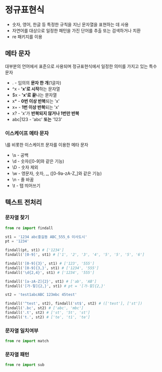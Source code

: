 # 정규표현식
- 숫자, 영어, 한글 등 특정한 규칙을 지닌 문자열을 표현하는 데 사용
- 자연어를 대상으로 일정한 패턴을 가진 단어를 추출 또는 검색하거나 치환
- re 패키지를 이용

## 메타 문자
대부분의 언어에서 표준으로 사용되며 정규표현식에서 일정한 의미를 가지고 있는 특수 문자

- . - 임의의 **문자 한 개**(1글자)
- ^x - **'x'로 시작**하는 문자열
- $x - **'x'로 끝**나는 문자열
- x* - **0번 이상 반복**되는 'x'
- x+ - **1번 이상 반복**되는 'x'
- x? - 'x'가 **반복되지 않거나 1번만 반복**
- abc|123 - 'abc' **또는** '123'


### 이스케이프 메타 문자
\\를 비롯한 이스케이프 문자를 이용한 메타 문자
- \s - 공백
- \d - 숫자([0-9]와 같은 기능)
- \D - 숫자 제외
- \w - 영문자, 숫자, \_, ([0-9a-zA-Z_]와 같은 기능)
- \n - 줄 바꿈
- \t - 탭 띄어쓰기

## 텍스트 전처리
### 문자열 찾기
```python
from re import findall
```
```python
st1 = '1234 abc홍길동 ABC_555_6 이사도시'
pt = '1234'

findall(pt, st1) # ['1234']
findall('[0-9]', st1) # ['1', '2', '3', '4', '5', '5', '5', '6']

findall('[0-9]{3}', st1) # ['123', '555']
findall('[0-9]{3,}', st1) # ['1234', '555']
findall('\d{2,4}', st1) # ['1234', '555']

findall('[a-zA-Z]{2}', st1) # ['ab', 'AB']
findall('[가-힣]{2,}', st1) # pt = '[가-힣]{2,}'
```
```python
st2 = 'test1abcABC 123mbc 45test'

findall('^test', st2), findall('st$', st2) # (['test'], ['st'])
findall('.bc', st2) # ['abc', 'mbc']
findall('.t', st2) # ['st', '5t', 'st']
findall('t.', st2) # ['te', 't1', 'te']
```

### 문자열 일치여부
```python
from re import match
```

### 문자열 패턴
```python
from re import sub
```